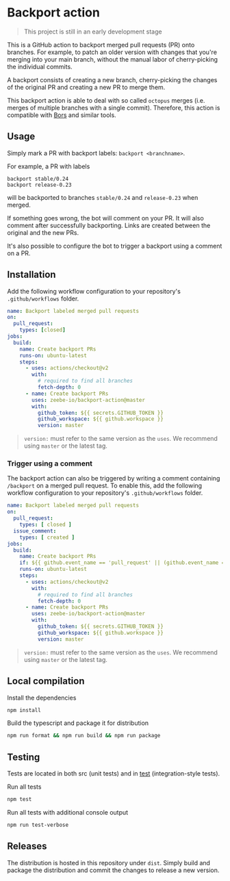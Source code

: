 # Backport action

> This project is still in an early development stage

This is a GitHub action to backport merged pull requests (PR) onto branches.
For example, to patch an older version with changes that you're merging into your main branch, without the manual labor of cherry-picking the individual commits.

A backport consists of creating a new branch, cherry-picking the changes of the original PR and creating a new PR to merge them.

This backport action is able to deal with so called `octopus` merges (i.e. merges of multiple branches with a single commit).
Therefore, this action is compatible with [Bors](https://bors.tech/) and similar tools.

## Usage

Simply mark a PR with backport labels: `backport <branchname>`.

For example, a PR with labels

```
backport stable/0.24
backport release-0.23
```

will be backported to branches `stable/0.24` and `release-0.23` when merged.

If something goes wrong, the bot will comment on your PR.
It will also comment after successfully backporting.
Links are created between the original and the new PRs.

It's also possible to configure the bot to trigger a backport using a comment on a PR.

## Installation

Add the following workflow configuration to your repository's `.github/workflows` folder.

```yaml
name: Backport labeled merged pull requests
on:
  pull_request:
    types: [closed]
jobs:
  build:
    name: Create backport PRs
    runs-on: ubuntu-latest
    steps:
      - uses: actions/checkout@v2
        with:
          # required to find all branches
          fetch-depth: 0
      - name: Create backport PRs
        uses: zeebe-io/backport-action@master
        with:
          github_token: ${{ secrets.GITHUB_TOKEN }}
          github_workspace: ${{ github.workspace }}
          version: master
```

> `version:` must refer to the same version as the `uses`.
> We recommend using `master` or the latest tag.

### Trigger using a comment
The backport action can also be triggered by writing a comment containing `/backport` on a merged pull request.
To enable this, add the following workflow configuration to your repository's `.github/workflows` folder.

```yaml
name: Backport labeled merged pull requests
on:
  pull_request:
    types: [ closed ]
  issue_comment:
    types: [ created ]
jobs:
  build:
    name: Create backport PRs
    if: ${{ github.event_name == 'pull_request' || (github.event_name == 'issue_comment' && github.event.issue.pull_request && contains(github.event.comment.body, '/backport')) }}
    runs-on: ubuntu-latest
    steps:
      - uses: actions/checkout@v2
        with:
          # required to find all branches
          fetch-depth: 0
      - name: Create backport PRs
        uses: zeebe-io/backport-action@master
        with:
          github_token: ${{ secrets.GITHUB_TOKEN }}
          github_workspace: ${{ github.workspace }}
          version: master
```

> `version:` must refer to the same version as the `uses`.
> We recommend using `master` or the latest tag.

## Local compilation

Install the dependencies  
```bash
npm install
```

Build the typescript and package it for distribution
```bash
npm run format && npm run build && npm run package
```

## Testing

Tests are located in both src (unit tests) and in [test](test) (integration-style tests).

Run all tests
```bash
npm test
```

Run all tests with additional console output
```bash
npm run test-verbose
```

## Releases

The distribution is hosted in this repository under `dist`.
Simply build and package the distribution and commit the changes to release a new version.

